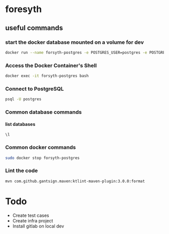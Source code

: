# foresyth

## useful commands

### start the docker database mounted on a volume for dev

```bash
docker run --name forsyth-postgres -e POSTGRES_USER=postgres -e POSTGRES_PASSWORD=postgres -e POSTGRES_DB=foresyth -p 5432:5432 -v /home/user/postgres-data-dev:/var/lib/postgresql/data -d postgres

```

### Access the Docker Container's Shell
```bash
docker exec -it forsyth-postgres bash

```

### Connect to PostgreSQL
```bash
psql -U postgres
```

### Common database commands
#### list databases
```
\l
```

### Common docker commands
```bash
sudo docker stop forsyth-postgres
```

### Lint the code
```bash
mvn com.github.gantsign.maven:ktlint-maven-plugin:3.0.0:format
```
# Todo
 - Create test cases
 - Create infra project
 - Install gitlab on local dev